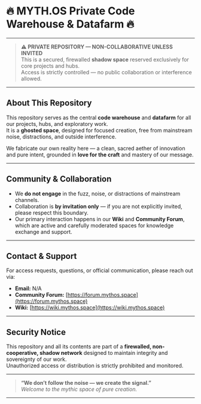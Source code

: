 # 🔥 MYTH.OS Private Code Warehouse & Datafarm 🔥

---

> **⚠️ PRIVATE REPOSITORY — NON-COLLABORATIVE UNLESS INVITED**  
> This is a secured, firewalled **shadow space** reserved exclusively for core projects and hubs.  
> Access is strictly controlled — no public collaboration or interference allowed.

---

## About This Repository

This repository serves as the central **code warehouse** and **datafarm** for all our projects, hubs, and exploratory work.  
It is a **ghosted space**, designed for focused creation, free from mainstream noise, distractions, and outside interference.

We fabricate our own reality here — a clean, sacred aether of innovation and pure intent, grounded in **love for the craft** and mastery of our message.

---

## Community & Collaboration

- We **do not engage** in the fuzz, noise, or distractions of mainstream channels.  
- Collaboration is **by invitation only** — if you are not explicitly invited, please respect this boundary.  
- Our primary interaction happens in our **Wiki** and **Community Forum**, which are active and carefully moderated spaces for knowledge exchange and support.

---

## Contact & Support

For access requests, questions, or official communication, please reach out via:  

- **Email:** N/A 
- **Community Forum:** [https://forum.mythos.space](https://forum.mythos.space)  
- **Wiki:** [https://wiki.mythos.space](https://wiki.mythos.space)  

---

## Security Notice

This repository and all its contents are part of a **firewalled, non-cooperative, shadow network** designed to maintain integrity and sovereignty of our work.  
Unauthorized access or distribution is strictly prohibited and monitored.

---

> **“We don’t follow the noise — we create the signal.”**  
> _Welcome to the mythic space of pure creation._

---
